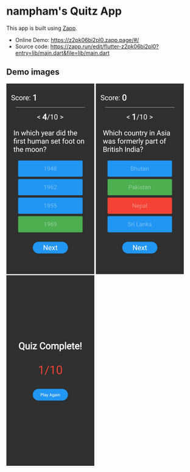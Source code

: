 # nampham's Quitz App

This app is built using [Zapp](https://zapp.run/).

- Online Demo: https://z2pk06bi2pl0.zapp.page/#/
- Source code: https://zapp.run/edit/flutter-z2pk06bi2pl0?entry=lib/main.dart&file=lib/main.dart

## Demo images

!['correct_image'](demo_images/correct_answer.png)
!['incorrect_image'](demo_images/incorrect_answer.png)
!['result_page'](demo_images/result_page.png)

